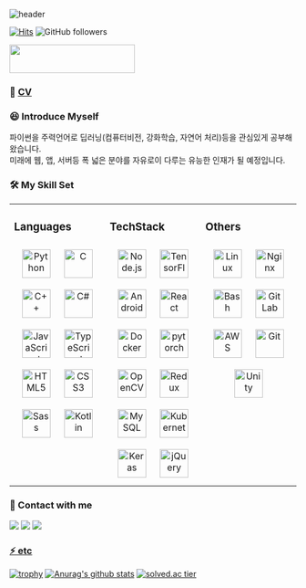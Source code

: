 ![header](https://capsule-render.vercel.app/api?type=waving&color=timeAuto&height=200&section=header&text=Hi%20there,%20I'm%20myeonggi&fontSize=40)


<!--## Hi there 👋😄 -->
[![Hits](https://hits.seeyoufarm.com/api/count/incr/badge.svg?url=https%3A%2F%2Fgithub.com%2Friroan&count_bg=%2379C83D&title_bg=%23555555&icon=&icon_color=%23E7E7E7&title=hits&edge_flat=false)](https://github.com/riroan)   ![GitHub followers](https://img.shields.io/github/followers/riroan?style=social)

<a href="https://codetrace.com/users/riroan"><img src="https://codetrace.com/widget/riroan" width="220" height="50" /></a>


<!--[![Solved.ac프로필](http://mazassumnida.wtf/api/mini/generate_badge?boj=riroan)](https://solved.ac/riroan)

**riroan/riroan** is a ✨ _special_ ✨ repository because its `README.md` (this file) appears on your GitHub profile.

Here are some ideas to get you started:

- 🔭 I’m currently working on ...
- 🌱 I’m currently learning ...
- 👯 I’m looking to collaborate on ...
- 🤔 I’m looking for help with ...
- 💬 Ask me about ...
- 📫 How to reach me: ...
- 😄 Pronouns: ...
- ⚡ Fun fact: ...
-->

### 👯 <a href="https://riroan.notion.site/a0f2b6d2d1ec4345a6fe4257acfb0099">CV</a>

### 😆 Introduce Myself

파이썬을 주력언어로 딥러닝(컴퓨터비전, 강화학습, 자연어 처리)등을 관심있게 공부해왔습니다.<br>
미래에 웹, 앱, 서버등 폭 넓은 분야를 자유로이 다루는 유능한 인재가 될 예정입니다.

### 🛠 My Skill Set
<table><tr><td valign="top" width="33%">

### Languages  
<div align="center">  
<img style="margin: 10px" src="https://profilinator.rishav.dev/skills-assets/python-original.svg" alt="Python" height="50" />  
<img style="margin: 10px" src="https://profilinator.rishav.dev/skills-assets/c-original.svg" alt="C" height="50" />  
<img style="margin: 10px" src="https://profilinator.rishav.dev/skills-assets/cplusplus-original.svg" alt="C++" height="50" />  
<img style="margin: 10px" src="https://profilinator.rishav.dev/skills-assets/csharp-original.svg" alt="C#" height="50" />  
<img style="margin: 10px" src="https://profilinator.rishav.dev/skills-assets/javascript-original.svg" alt="JavaScript" height="50" />  
<img style="margin: 10px" src="https://profilinator.rishav.dev/skills-assets/typescript-original.svg" alt="TypeScript" height="50" />  
<img style="margin: 10px" src="https://profilinator.rishav.dev/skills-assets/html5-original-wordmark.svg" alt="HTML5" height="50" />  
<img style="margin: 10px" src="https://profilinator.rishav.dev/skills-assets/css3-original-wordmark.svg" alt="CSS3" height="50" />  
<img style="margin: 10px" src="https://profilinator.rishav.dev/skills-assets/sass-original.svg" alt="Sass" height="50" />  
<img style="margin: 10px" src="https://profilinator.rishav.dev/skills-assets/kotlinlang-icon.svg" alt="Kotlin" height="50" />  
</div>

</td><td valign="top" width="33%">



### TechStack  
<div align="center">  
<img style="margin: 10px" src="https://profilinator.rishav.dev/skills-assets/nodejs-original-wordmark.svg" alt="Node.js" height="50" />  

<img style="margin: 10px" src="https://profilinator.rishav.dev/skills-assets/tensorflow-icon.svg" alt="TensorFlow" height="50" />  
<img style="margin: 10px" src="https://profilinator.rishav.dev/skills-assets/android-original-wordmark.svg" alt="Android" height="50" />  
<img style="margin: 10px" src="https://profilinator.rishav.dev/skills-assets/react-original-wordmark.svg" alt="React" height="50" />  
<img style="margin: 10px" src="https://profilinator.rishav.dev/skills-assets/docker-original-wordmark.svg" alt="Docker" height="50" />  
<img style="margin: 10px" src="https://profilinator.rishav.dev/skills-assets/pytorch-icon.svg" alt="pytorch" height="50" />  
<img style="margin: 10px" src="https://profilinator.rishav.dev/skills-assets/opencv-icon.svg" alt="OpenCV" height="50" />   
<img style="margin: 10px" src="https://profilinator.rishav.dev/skills-assets/redux-original.svg" alt="Redux" height="50" />  
<img style="margin: 10px" src="https://profilinator.rishav.dev/skills-assets/mysql-original-wordmark.svg" alt="MySQL" height="50" />  
<img style="margin: 10px" src="https://profilinator.rishav.dev/skills-assets/kubernetes-icon.svg" alt="Kubernetes" height="50" />  
<img style="margin: 10px" src="https://profilinator.rishav.dev/skills-assets/keras.png" alt="Keras" height="50" />  
<img style="margin: 10px" src="https://profilinator.rishav.dev/skills-assets/jquery.png" alt="jQuery" height="50" />  
</div>

</td><td valign="top" width="33%">



### Others  
<div align="center">  
<img style="margin: 10px" src="https://profilinator.rishav.dev/skills-assets/linux-original.svg" alt="Linux" height="50" />  
<img style="margin: 10px" src="https://profilinator.rishav.dev/skills-assets/nginx-original.svg" alt="Nginx" height="50" />  
<img style="margin: 10px" src="https://profilinator.rishav.dev/skills-assets/gnu_bash-icon.svg" alt="Bash" height="50" />  
<img style="margin: 10px" src="https://profilinator.rishav.dev/skills-assets/gitlab.svg" alt="GitLab" height="50" />  
<img style="margin: 10px" src="https://profilinator.rishav.dev/skills-assets/amazonwebservices-original-wordmark.svg" alt="AWS" height="50" />  
<img style="margin: 10px" src="https://profilinator.rishav.dev/skills-assets/git-scm-icon.svg" alt="Git" height="50" /> 
<img style="margin: 10px" src="https://profilinator.rishav.dev/skills-assets/unity.png" alt="Unity" height="50" />  
</div>

</td></tr></table>  
   
### :rainbow: Contact with me
<a href="https://riroan.tistory.com"><img src="https://img.shields.io/badge/Blog-0AC18E?style=flat-square&logo=Bitdefender&logoColor=white"/></a>
<a href="https://github.com/riroan"><img src="https://img.shields.io/badge/GitHub-181717?style=flat-square&logo=GitHub&logoColor=white"/></a> 
<a href="mailto:riroan@naver.com"><img src="https://img.shields.io/badge/Mail-D14836?style=flat-square&logo=Gmail&logoColor=white"/>
 
### ⚡ etc


[![trophy](https://github-profile-trophy.vercel.app/?username=riroan&theme=onedark&title=MultiLanguage,Commits,Repository,PullRequest)](https://github.com/ryo-ma/github-profile-trophy)
[![Anurag's github stats](https://github-readme-stats.vercel.app/api?username=riroan&show_icons=true&theme=gruvbox)](https://github.com/riroan/github-readme-stats)
[![solved.ac tier](http://mazassumnida.wtf/api/v2/generate_badge?boj=riroan)](https://solved.ac/riroan)

